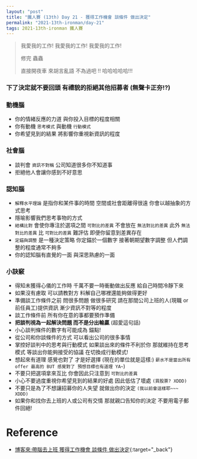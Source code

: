 ```yaml
---
layout: "post"
title: "鐵人賽 (13th) Day 21 - 獲得工作機會 談條件 做出決定"
permalink: "2021-13th-ironman/day-21"
tags: 2021-13th-ironman 鐵人賽
---
```


> 我愛我的工作! 我愛我的工作! 我愛我的工作!
>
> 修完 蟲蟲
>
> 直接開夜車 來胡言亂語 不為過吧 !! 哈哈哈哈哈!!!

### 下了決定就不要回頭 有禮貌的拒絕其他招募者 (無聲卡正夯!?)

### 動機腦

- 你的情緒反應的力道 與你投入目標的程度相關
- 你有動機 `思考模式` 與動機 `行動模式`
- 你希望見到的結果 將影響你重視新資訊的程度

### 社會腦

- 談判會 `資訊不對稱` 公司知道很多你不知道事
- 拒絕他人會讓你感到不好意思

### 認知腦

- `解釋水平理論` 是指你和某件事的時間 空間或社會距離得很遠 你會以越抽象的方式思考
- 隱喻影響我們思考事物的方式
- `結構比對` 會使你專注於選項之間 `可對比的差異` 不會放在 `無法對比的差異` 此外 `無法對比的差異` 比 `可對比的差異` 難評估 即便你留意到差異存在
- `定錨與調整` 是一種決定策略 你定錨於一個數字 接著朝期望數字調整 但人們調整的程度通常不夠多
- 你的認知腦有直覺的一面 與深思熟慮的一面

### 小訣竅

- 得知未獲得心儀的工作時 千萬不要一時衝動做出反應 給自己時間冷靜下來
- 如果沒有慮取 可以請教對方 料解自己哪裡還能夠做得更好
- 準備談工作條件之前 問很多問題 做很多研究 請在那間公司上班的人(現職 or 前任員工)提供資訊 漸少資訊不對等的程度
- 談工作條件前 所有你在意的事都要預作準備
- **把談判視為一起解決問題 而不是分出輸贏** (超愛這句話)
- 小心談判條件的數字有可能成為 錨點!
- 從公司和你談條件的方式 可以看出公司的很多事情
- 掌控好談判中的思考與行動模式 如果談出來的條件不利於你 那就維持在思考模式 等談出你能夠接受的協議 在切換成行動模式!
- 想起來有道理 感覺也對了 才是好選擇 (現在的單位就是這樣:) `薪水不是當出所有 offer 最高的 BUT 感覺對了 預想目標也有道理 YA~`)
- 不要只把選項拿來互比 你會因此只注意到 `可對比的差異`
- 小心不要過度重視你希望見到的結果的好處 因此低估了壞處 `(買股票? XDDD)`
- 不要只是為了不想讓招募你的人失望 就做出你的決定 `(我以前會這樣耶~~~ XDDD)`
- 如果你和找你去上班的人或公司有交情 那就親口告知你的決定 不要用電子郵件回絕!

# Reference

- [博客來:帶腦去上班 獲得工作機會 談條件 做出決定](https://www.books.com.tw/products/0010874379?sloc=main){:target="\_back"}
